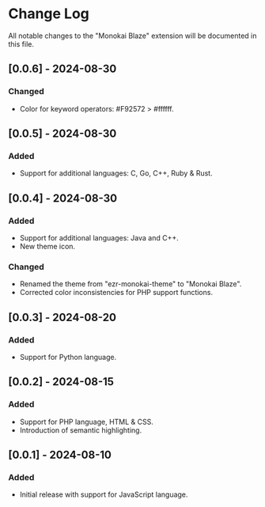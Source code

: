 # Change Log

All notable changes to the "Monokai Blaze" extension will be documented in this file.

## [0.0.6] - 2024-08-30

### Changed
- Color for keyword operators: #F92572 > #ffffff.

## [0.0.5] - 2024-08-30

### Added
- Support for additional languages: C, Go, C++, Ruby & Rust.

## [0.0.4] - 2024-08-30

### Added
- Support for additional languages: Java and C++.
- New theme icon.

### Changed
- Renamed the theme from "ezr-monokai-theme" to "Monokai Blaze".
- Corrected color inconsistencies for PHP support functions.

## [0.0.3] - 2024-08-20

### Added
- Support for Python language.

## [0.0.2] - 2024-08-15

### Added
- Support for PHP language, HTML & CSS.
- Introduction of semantic highlighting.

## [0.0.1] - 2024-08-10

### Added
- Initial release with support for JavaScript language.
